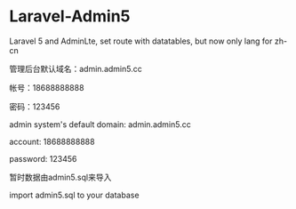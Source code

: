 # Laravel-Admin5
Laravel 5 and AdminLte, set route with datatables, but now only lang for zh-cn


管理后台默认域名：admin.admin5.cc

帐号：18688888888

密码：123456

admin system's default domain: admin.admin5.cc

account: 18688888888

password: 123456


暂时数据由admin5.sql来导入

import admin5.sql to your database
